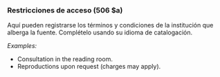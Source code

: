 ### Restricciones de acceso (506 $a)

Aquí pueden registrarse los términos y condiciones de la institución que alberga la fuente. Complételo usando su idioma de catalogación.

_Examples:_

- Consultation in the reading room.
- Reproductions upon request (charges may apply).
